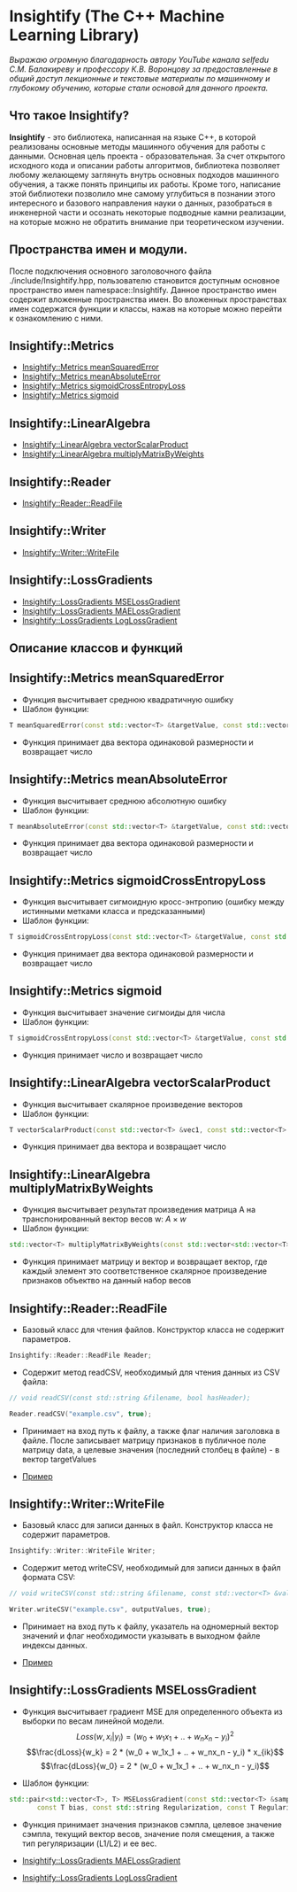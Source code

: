# Insightify (The C++ Machine Learning Library)


*Выражаю огромную благодарность автору YouTube канала selfedu С.М. Балакиреву и профессору К.В. Воронцову за предоставленные в общий доступ лекционные и текстовые материалы по машинному и глубокому обучению, которые стали основой для данного проекта.*


## Что такое Insightify? 


**Insightify** - это библиотека, написанная на языке C++, в которой реализованы основные методы машинного обучения для работы с данными. Основная цель проекта - образовательная. За счет открытого исходного кода и описании работы алгоритмов, библиотека позволяет любому желающему заглянуть внутрь основных подходов машинного обучения, а также понять принципы их работы. Кроме того, написание этой библиотеки позволило мне самому углубиться в познании этого интересного и базового направления науки о данных, разобраться в инженерной части и осознать некоторые подводные камни реализации, на которые можно не обратить внимание при теоретическом изучении. 


## Пространства имен и модули.


После подключения основного заголовочного файла ./include/Insightify.hpp, пользователю становится доступным основное пространство имен namespace::Insightify. Данное пространство имен содержит вложенные пространства имен. Во вложенных пространствах имен содержатся функции и классы, нажав на которые можно перейти к ознакомлению с ними.


## Insightify::Metrics


- [Insightify::Metrics meanSquaredError](#insightifymetrics-meansquarederror)
- [Insightify::Metrics meanAbsoluteError](#insightifymetrics-meanabsoluteerror)
- [Insightify::Metrics sigmoidCrossEntropyLoss](#insightifymetrics-sigmoidcrossentropyloss)
- [Insightify::Metrics sigmoid](#insightifymetrics-sigmoid)


## Insightify::LinearAlgebra


- [Insightify::LinearAlgebra vectorScalarProduct](#insightifylinearalgebra-vectorscalarproduct)
- [Insightify::LinearAlgebra multiplyMatrixByWeights](#insightifylinearalgebra-multiplymatrixbyweights)


## Insightify::Reader


- [Insightify::Reader::ReadFile](#insightifyreaderreadfile)


## Insightify::Writer


- [Insightify::Writer::WriteFile](#insightifywriterwritefile)


## Insightify::LossGradients

- [Insightify::LossGradients MSELossGradient](#insightifylossgradients-mselossgradient)
- [Insightify::LossGradients MAELossGradient](#insightifylossgradients-maelossgradient)
- [Insightify::LossGradients LogLossGradient](#insightifylossgradients-loglossgradient)


## Описание классов и функций


## Insightify::Metrics meanSquaredError[](#insightifymetrics-meansquarederror)  

- Функция высчитывает среднюю квадратичную ошибку
- Шаблон функции:

```cpp
T meanSquaredError(const std::vector<T> &targetValue, const std::vector<T> &receivedValue);
```

- Функция принимает два вектора одинаковой размерности и возвращает число


 ## Insightify::Metrics meanAbsoluteError[](#insightifymetrics-meanabsoluteerror)

- Функция высчитывает среднюю абсолютную ошибку
- Шаблон функции:

```cpp
T meanAbsoluteError(const std::vector<T> &targetValue, const std::vector<T> &receivedValue);
```

- Функция принимает два вектора одинаковой размерности и возвращает число


## Insightify::Metrics sigmoidCrossEntropyLoss[](#insightifymetrics-sigmoidcrossentropyloss) 

- Функция высчитывает сигмоидную кросс-энтропию (ошибку между истинными метками класса и предсказанными)
- Шаблон функции:

```cpp
T sigmoidCrossEntropyLoss(const std::vector<T> &targetValue, const std::vector<T> &receivedValue);
```

- Функция принимает два вектора одинаковой размерности и возвращает число


## Insightify::Metrics sigmoid[](#insightifymetrics-sigmoid) 

- Функция высчитывает значение сигмоиды для числа
- Шаблон функции:

```cpp
T sigmoidCrossEntropyLoss(const std::vector<T> &targetValue, const std::vector<T> &receivedValue);
```

- Функция принимает число и возвращает число


## Insightify::LinearAlgebra vectorScalarProduct[](#insightifylinearalgebra-vectorscalarproduct)

- Функция высчитывает скалярное произведение векторов
- Шаблон функции:

```cpp
T vectorScalarProduct(const std::vector<T> &vec1, const std::vector<T> &vec2);
```

- Функция принимает два вектора и возвращает число


## Insightify::LinearAlgebra multiplyMatrixByWeights[](#insightifylinearalgebra-multiplymatrixbyweights) 

- Функция высчитывает результат произведения матрица A на транспонированный вектор весов w: $A \times w$
- Шаблон функции:

```cpp
std::vector<T> multiplyMatrixByWeights(const std::vector<std::vector<T>> &matrixOfObjects, const std::vector<T> &weights);
```

- Функция принимает матрицу и вектор и возвращает вектор, где каждый элемент это соответственное скалярное произведение признаков объектво на данный набор весов 


## Insightify::Reader::ReadFile[](#insightifyreaderreadfile) 

- Базовый класс для чтения файлов. Конструктор класса не содержит параметров.

```cpp
Insightify::Reader::ReadFile Reader;
```

- Содержит метод readCSV, необходимый для чтения данных из CSV файла:

```cpp
// void readCSV(const std::string &filename, bool hasHeader);

Reader.readCSV("example.csv", true);
```

- Принимает на вход путь к файлу, а также флаг наличия заголовка в файле. После записывает матрицу признаков в публичное поле матрицу data, а целевые значения (последний столбец в файле) - в вектор targetValues

- [Пример](tests/test_Reader)

## Insightify::Writer::WriteFile[](#insightifywriterwritefile)

- Базовый класс для записи данных в файл. Конструктор класса не содержит параметров.

```cpp
Insightify::Writer::WriteFile Writer;
```

- Содержит метод writeCSV, необходимый для записи данных в файл формата CSV:

```cpp
// void writeCSV(const std::string &filename, const std::vector<T> &values, bool hasIdx);

Writer.writeCSV("example.csv", outputValues, true);
```

- Принимает на вход путь к файлу, указатель на одномерный вектор значений и флаг необходимости указывать в выходном файле индексы данных. 

- [Пример](tests/test_Writer)

## Insightify::LossGradients MSELossGradient[](#insightifylossgradients-mselossgradient)

- Функция высчитывает градиент MSE для определенного объекта из выборки по весам линейной модели.
 $$Loss(w, x_i |y_i) = (w_0 + w_1x_1 + .. + w_nx_n - y_i)^2$$
 $$\frac{dLoss}{w_k} = 2 * (w_0 + w_1x_1 + .. + w_nx_n - y_i) * x_{ik}$$
 $$\frac{dLoss}{w_0} = 2 * (w_0 + w_1x_1 + .. + w_nx_n - y_i)$$

 - Шаблон функции:

 ```cpp
std::pair<std::vector<T>, T> MSELossGradient(const std::vector<T> &sample, const T y, const std::vector<T> &weights, 
        const T bias, const std::string Regularization, const T RegularizationCoef)
```

- Функция принимает значения признаков сэмпла, целевое значение сэмпла, текущий вектор весов, значение поля смещения, а также тип регуляризации (L1/L2) и ее вес.

- [Insightify::LossGradients MAELossGradient](#insightifylossgradients-maelossgradient)
- [Insightify::LossGradients LogLossGradient](#insightifylossgradients-loglossgradient)